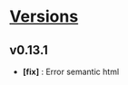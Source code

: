 # [Versions](https://github.com/Tracktor/treege/releases)

## v0.13.1
- **[fix]** : Error semantic html
